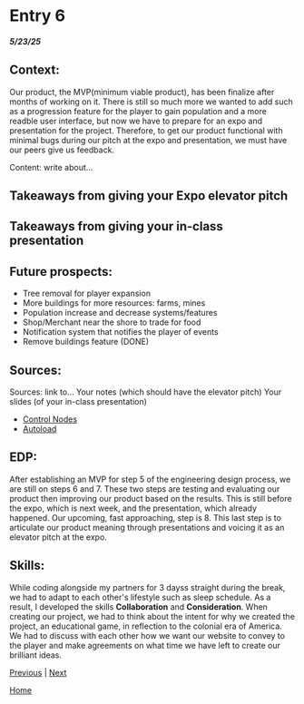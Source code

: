# Entry 6
##### 5/23/25

## **Context**:

Our product, the MVP(minimum viable product), has been finalize after months of working on it. There is still so much more we wanted to add such as a progression feature for the player to gain population and a more readble user interface, but now we have to prepare for an expo and presentation for the project. Therefore, to get our product functional with minimal bugs during our pitch at the expo and presentation, we must have our peers give us feedback. 

Content: write about…
## Takeaways from giving your Expo elevator pitch
## Takeaways from giving your in-class presentation



## **Future prospects**:
* Tree removal for player expansion
* More buildings for more resources: farms, mines 
* Population increase and decrease systems/features
* Shop/Merchant near the shore to trade for food
* Notification system that notifies the player of events
* Remove buildings feature (DONE)

## **Sources**:
Sources: link to…
Your notes (which should have the elevator pitch)
Your slides (of your in-class presentation)
* [Control Nodes](https://www.youtube.com/watch?v=5Hog6a0EYa0&t=440s)
* [Autoload](https://www.youtube.com/watch?v=oNjaTYoSzBY)

## **EDP**:
After establishing an MVP for step 5 of the engineering design process, we are still on steps 6 and 7. These two steps are testing and evaluating our product then improving our product based on the results. This is still before the expo, which is next week, and the presentation, which already happened. Our upcoming, fast approaching, step is 8. This last step is to articulate our product meaning through presentations and voicing it as an elevator pitch at the expo.

## **Skills**:
While coding alongside my partners for 3 dayss straight during the break, we had to adapt to each other's lifestyle such as sleep schedule. As a result, I developed the skills **Collaboration** and **Consideration**. When creating our project, we had to think about the intent for why we created the project, an educational game, in reflection to the colonial era of America. We had to discuss with each other how we want our website to convey to the player and make agreements on what time we have left to create our brilliant ideas.

[Previous](entry05.md) | [Next](entry07.md)

[Home](../README.md)

